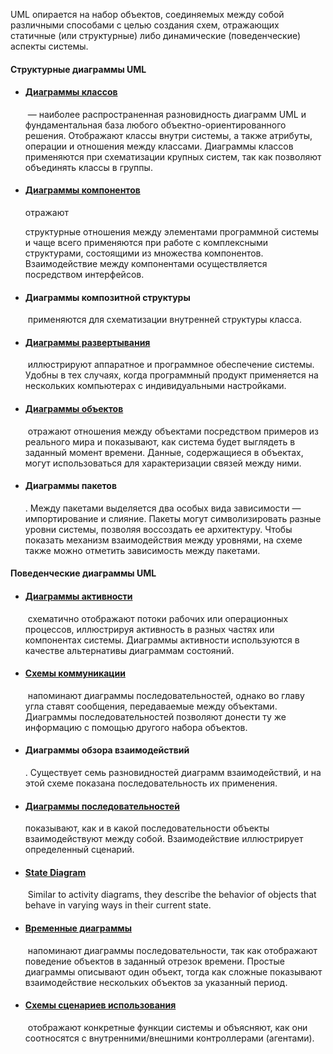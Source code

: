 
UML опирается на набор объектов, соединяемых между собой различными способами с целью создания схем, отражающих статичные (или структурные) либо динамические (поведенческие) аспекты системы.

#### Структурные диаграммы UML

- #### [Диаграммы классов](https://www.lucidchart.com/pages/uml-class-diagram)
    
     — наиболее распространенная разновидность диаграмм UML и фундаментальная база любого объектно-ориентированного решения. Отображают классы внутри системы, а также атрибуты, операции и отношения между классами. Диаграммы классов применяются при схематизации крупных систем, так как позволяют объединять классы в группы.
     
- #### [Диаграммы компонентов](https://www.lucidchart.com/pages/uml-component-diagram) 
    
    отражают
    
    структурные отношения между элементами программной системы и чаще всего применяются при работе с комплексными структурами, состоящими из множества компонентов. Взаимодействие между компонентами осуществляется посредством интерфейсов.
    
- #### Диаграммы композитной структуры
    
     применяются для схематизации внутренней структуры класса.
     
- #### [Диаграммы развертывания](https://www.lucidchart.com/pages/uml-deployment-diagram)
    
     иллюстрируют аппаратное и программное обеспечение системы. Удобны в тех случаях, когда программный продукт применяется на нескольких компьютерах с индивидуальными настройками.
     
- #### [Диаграммы объектов](https://www.lucidchart.com/pages/uml-object-diagram)
    
     отражают отношения между объектами посредством примеров из реального мира и показывают, как система будет выглядеть в заданный момент времени. Данные, содержащиеся в объектах, могут использоваться для характеризации связей между ними.
     
- #### Диаграммы пакетов
    
    . Между пакетами выделяется два особых вида зависимости — импортирование и слияние. Пакеты могут символизировать разные уровни системы, позволяя воссоздать ее архитектуру. Чтобы показать механизм взаимодействия между уровнями, на схеме также можно отметить зависимость между пакетами.

#### Поведенческие диаграммы UML

- #### [Диаграммы активности](https://www.lucidchart.com/pages/uml-activity-diagram)
    
     схематично отображают потоки рабочих или операционных процессов, иллюстрируя активность в разных частях или компонентах системы. Диаграммы активности используются в качестве альтернативы диаграммам состояний.
     
- #### [Схемы коммуникации](https://www.lucidchart.com/pages/uml-communication-diagram)
    
     напоминают диаграммы последовательностей, однако во главу угла ставят сообщения, передаваемые между объектами. Диаграммы последовательностей позволяют донести ту же информацию с помощью другого набора объектов.
     
- #### Диаграммы обзора взаимодействий
    
    . Существует семь разновидностей диаграмм взаимодействий, и на этой схеме показана последовательность их применения.
    
- #### [Диаграммы последовательностей](https://www.lucidchart.com/pages/uml-sequence-diagram) 
    
    показывают, как и в какой последовательности объекты взаимодействуют между собой. Взаимодействие иллюстрирует определенный сценарий.
    
- #### [State Diagram](https://www.lucidchart.com/pages/uml-state-machine-diagram)
    
     Similar to activity diagrams, they describe the behavior of objects that behave in varying ways in their current state.
     
- #### [Временные диаграммы](https://www.lucidchart.com/pages/uml-timing-diagram)
    
     напоминают диаграммы последовательности, так как отображают поведение объектов в заданный отрезок времени. Простые диаграммы описывают один объект, тогда как сложные показывают взаимодействие нескольких объектов за указанный период.
     
- #### [Схемы сценариев использования](https://www.lucidchart.com/pages/uml-use-case-diagram)
    
     отображают конкретные функции системы и объясняют, как они соотносятся с внутренними/внешними контроллерами (агентами).